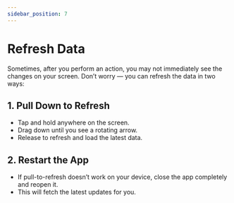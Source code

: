 ```yaml
---
sidebar_position: 7
---
```

# Refresh Data

Sometimes, after you perform an action, you may not immediately see the changes on your screen. Don’t worry — you can refresh the data in two ways:

## 1. Pull Down to Refresh
- Tap and hold anywhere on the screen.  
- Drag down until you see a rotating arrow.  
- Release to refresh and load the latest data.  

## 2. Restart the App
- If pull-to-refresh doesn’t work on your device, close the app completely and reopen it.  
- This will fetch the latest updates for you.  
